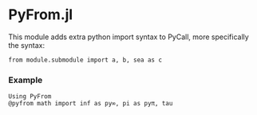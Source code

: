 # PyFrom.jl

This module adds extra python import syntax to PyCall, more specifically the syntax:
```
from module.submodule import a, b, sea as c
```

### Example
```
Using PyFrom
@pyfrom math import inf as py∞, pi as pyπ, tau
```

